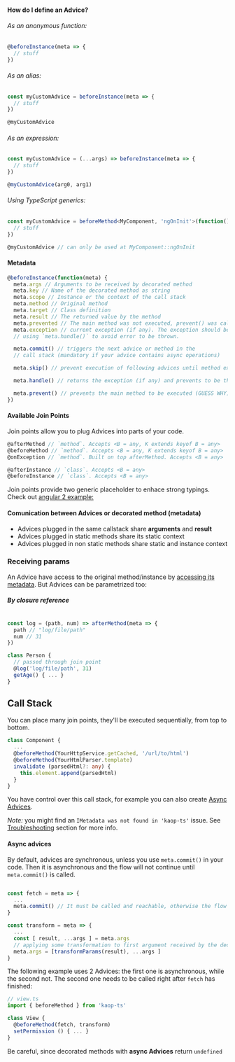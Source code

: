 #### How do I define an Advice?

###### As an anonymous function:
```typescript
@beforeInstance(meta => {
  // stuff
})
```
###### As an alias:
```typescript
const myCustomAdvice = beforeInstance(meta => {
  // stuff
})

@myCustomAdvice
```
###### As an expression:
```typescript
const myCustomAdvice = (...args) => beforeInstance(meta => {
  // stuff
})

@myCustomAdvice(arg0, arg1)
```
###### Using TypeScript generics:
```typescript
const myCustomAdvice = beforeMethod<MyComponent, 'ngOnInit'>(function() {
  // stuff
})

@myCustomAdvice // can only be used at MyComponent::ngOnInit
```

#### Metadata

```typescript
@beforeInstance(function(meta) {
  meta.args // Arguments to be received by decorated method
  meta.key // Name of the decorated method as string
  meta.scope // Instance or the context of the call stack
  meta.method // Original method
  meta.target // Class definition
  meta.result // The returned value by the method
  meta.prevented // The main method was not executed, prevent() was called
  meta.exception // current exception (if any). The exception should be handled
  // using `meta.handle()` to avoid error to be thrown.

  meta.commit() // triggers the next advice or method in the
  // call stack (mandatory if your advice contains async operations)

  meta.skip() // prevent execution of following advices until method execution

  meta.handle() // returns the exception (if any) and prevents to be thrown.

  meta.prevent() // prevents the main method to be executed (GUESS WHY).
})
```

#### Available Join Points

Join points allow you to plug Advices into parts of your code.

```typescript
@afterMethod // `method`. Accepts <B = any, K extends keyof B = any>
@beforeMethod // `method`. Accepts <B = any, K extends keyof B = any>
@onException // `method`. Built on top afterMethod. Accepts <B = any>

@afterInstance // `class`. Accepts <B = any>
@beforeInstance // `class`. Accepts <B = any>
```

Join points provide two generic placeholder to enhace strong typings. Check out [angular 2 example:](https://github.com/k1r0s/angular2-aop-showcase/blob/master/src/app/behaviors/resource-container.ts)

#### Comunication between Advices or decorated method (metadata)

- Advices plugged in the same callstack share **arguments** and **result**
- Advices plugged in static methods share its static context
- Advices plugged in non static methods share static and instance context

### Receiving params

An Advice have access to the original method/instance by [accessing its metadata](#metadata). But Advices can be parametrized too:

##### By closure reference
```typescript

const log = (path, num) => afterMethod(meta => {
  path // "log/file/path"
  num // 31
})

class Person {
  // passed through join point
  @log('log/file/path', 31)
  getAge() { ... }
}
```

## Call Stack

You can place many join points, they'll be executed sequentially, from top to bottom.

```typescript
class Component {
  ...
  @beforeMethod(YourHttpService.getCached, '/url/to/html')
  @beforeMethod(YourHtmlParser.template)
  invalidate (parsedHtml?: any) {
    this.element.append(parsedHtml)
  }
}
```

You have control over this call stack, for example you can also create [Async Advices](#async-advices).


_Note:_ you might find an `IMetadata was not found in 'kaop-ts'` issue. See [Troubleshooting](#troubleshooting) section for more info.

#### Async advices

By default, advices are synchronous, unless you use `meta.commit()` in your code. Then it is asynchronous and the flow will not continue until `meta.commit()` is called.

```typescript

const fetch = meta => {
  ...
  meta.commit() // It must be called and reachable, otherwise the flow hangs
}

const transform = meta => {
  ...
  const [ result, ...args ] = meta.args
  // applying some transformation to first argument received by the decorated method
  meta.args = [transformParams(result), ...args ]
}


```

The following example uses 2 Advices: the first one is asynchronous, while the second not. The second one needs to be called right after `fetch` has finished:

```typescript
// view.ts
import { beforeMethod } from 'kaop-ts'

class View {
  @beforeMethod(fetch, transform)
  setPermission () { ... }
}
```

Be careful, since decorated methods with **async Advices** return `undefined`
